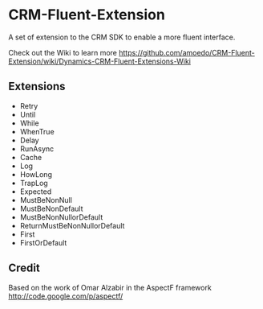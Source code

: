# CRM-Fluent-Extension
A set of extension to the CRM SDK to enable a more fluent interface.

Check out the Wiki to learn more https://github.com/amoedo/CRM-Fluent-Extension/wiki/Dynamics-CRM-Fluent-Extensions-Wiki

## Extensions

- Retry
- Until
- While
- WhenTrue
- Delay
- RunAsync
- Cache
- Log
- HowLong
- TrapLog
- Expected
- MustBeNonNull
- MustBeNonDefault
- MustBeNonNullorDefault
- ReturnMustBeNonNullorDefault
- First
- FirstOrDefault

## Credit

Based on the work of Omar Alzabir in the AspectF framework http://code.google.com/p/aspectf/
